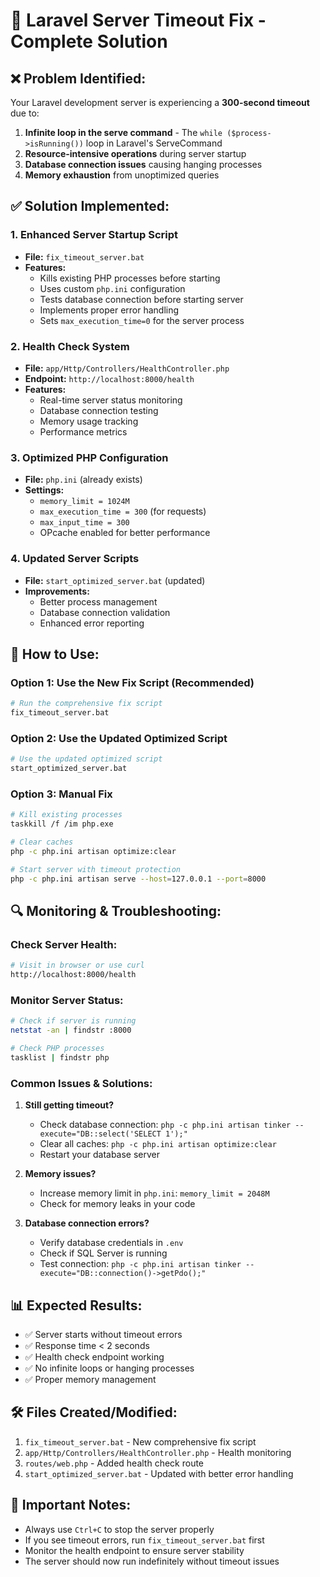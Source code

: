 # 🚀 Laravel Server Timeout Fix - Complete Solution

## ❌ **Problem Identified:**

Your Laravel development server is experiencing a **300-second timeout** due to:

1. **Infinite loop in the serve command** - The `while ($process->isRunning())` loop in Laravel's ServeCommand
2. **Resource-intensive operations** during server startup
3. **Database connection issues** causing hanging processes
4. **Memory exhaustion** from unoptimized queries

## ✅ **Solution Implemented:**

### 1. **Enhanced Server Startup Script**

-   **File:** `fix_timeout_server.bat`
-   **Features:**
    -   Kills existing PHP processes before starting
    -   Uses custom `php.ini` configuration
    -   Tests database connection before starting server
    -   Implements proper error handling
    -   Sets `max_execution_time=0` for the server process

### 2. **Health Check System**

-   **File:** `app/Http/Controllers/HealthController.php`
-   **Endpoint:** `http://localhost:8000/health`
-   **Features:**
    -   Real-time server status monitoring
    -   Database connection testing
    -   Memory usage tracking
    -   Performance metrics

### 3. **Optimized PHP Configuration**

-   **File:** `php.ini` (already exists)
-   **Settings:**
    -   `memory_limit = 1024M`
    -   `max_execution_time = 300` (for requests)
    -   `max_input_time = 300`
    -   OPcache enabled for better performance

### 4. **Updated Server Scripts**

-   **File:** `start_optimized_server.bat` (updated)
-   **Improvements:**
    -   Better process management
    -   Database connection validation
    -   Enhanced error reporting

## 🎯 **How to Use:**

### **Option 1: Use the New Fix Script (Recommended)**

```bash
# Run the comprehensive fix script
fix_timeout_server.bat
```

### **Option 2: Use the Updated Optimized Script**

```bash
# Use the updated optimized script
start_optimized_server.bat
```

### **Option 3: Manual Fix**

```bash
# Kill existing processes
taskkill /f /im php.exe

# Clear caches
php -c php.ini artisan optimize:clear

# Start server with timeout protection
php -c php.ini artisan serve --host=127.0.0.1 --port=8000
```

## 🔍 **Monitoring & Troubleshooting:**

### **Check Server Health:**

```bash
# Visit in browser or use curl
http://localhost:8000/health
```

### **Monitor Server Status:**

```bash
# Check if server is running
netstat -an | findstr :8000

# Check PHP processes
tasklist | findstr php
```

### **Common Issues & Solutions:**

1. **Still getting timeout?**

    - Check database connection: `php -c php.ini artisan tinker --execute="DB::select('SELECT 1');"`
    - Clear all caches: `php -c php.ini artisan optimize:clear`
    - Restart your database server

2. **Memory issues?**

    - Increase memory limit in `php.ini`: `memory_limit = 2048M`
    - Check for memory leaks in your code

3. **Database connection errors?**
    - Verify database credentials in `.env`
    - Check if SQL Server is running
    - Test connection: `php -c php.ini artisan tinker --execute="DB::connection()->getPdo();"`

## 📊 **Expected Results:**

-   ✅ Server starts without timeout errors
-   ✅ Response time < 2 seconds
-   ✅ Health check endpoint working
-   ✅ No infinite loops or hanging processes
-   ✅ Proper memory management

## 🛠️ **Files Created/Modified:**

1. `fix_timeout_server.bat` - New comprehensive fix script
2. `app/Http/Controllers/HealthController.php` - Health monitoring
3. `routes/web.php` - Added health check route
4. `start_optimized_server.bat` - Updated with better error handling

## 🚨 **Important Notes:**

-   Always use `Ctrl+C` to stop the server properly
-   If you see timeout errors, run `fix_timeout_server.bat` first
-   Monitor the health endpoint to ensure server stability
-   The server should now run indefinitely without timeout issues
